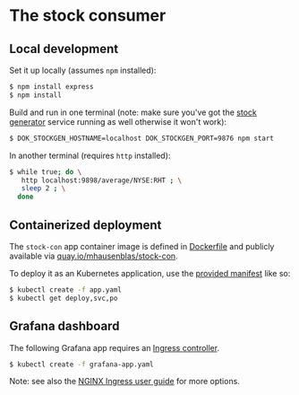 # The stock consumer

## Local development

Set it up locally (assumes `npm` installed):

```bash
$ npm install express
$ npm install
```

Build and run in one terminal (note: make sure you've got the [stock generator](../stock-gen/) service running as well otherwise it won't work):

```bash
$ DOK_STOCKGEN_HOSTNAME=localhost DOK_STOCKGEN_PORT=9876 npm start
```

In another terminal (requires `http` installed):

```bash
$ while true; do \
   http localhost:9898/average/NYSE:RHT ; \
   sleep 2 ; \
  done
```

## Containerized deployment

The `stock-con` app container image is defined in [Dockerfile](./Dockerfile) and publicly available via [quay.io/mhausenblas/stock-con](https://quay.io/repository/mhausenblas/stock-con).

To deploy it as an Kubernetes application, use the [provided manifest](./app.yaml) like so:

```bash
$ kubectl create -f app.yaml
$ kubectl get deploy,svc,po
```

## Grafana dashboard

The following Grafana app requires an [Ingress controller](https://github.com/kubernetes/ingress-nginx/blob/master/deploy/README.md).

```bash
$ kubectl create -f grafana-app.yaml
```

Note: see also the [NGINX Ingress user guide](https://github.com/kubernetes/ingress-nginx/tree/master/docs/user-guide) for more options.

